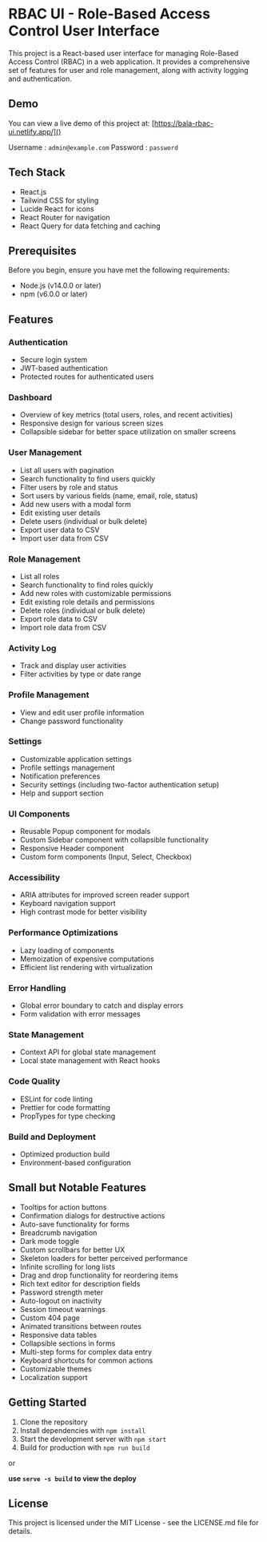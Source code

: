 
# RBAC UI - Role-Based Access Control User Interface

This project is a React-based user interface for managing Role-Based Access Control (RBAC) in a web application. It provides a comprehensive set of features for user and role management, along with activity logging and authentication.

## Demo

You can view a live demo of this project at: [https://bala-rbac-ui.netlify.app/]()

Username : `admin@example.com`
Password : `password`

## Tech Stack

- React.js
- Tailwind CSS for styling
- Lucide React for icons
- React Router for navigation
- React Query for data fetching and caching

## Prerequisites

Before you begin, ensure you have met the following requirements:

- Node.js (v14.0.0 or later)
- npm (v6.0.0 or later)

## Features

### Authentication

- Secure login system
- JWT-based authentication
- Protected routes for authenticated users

### Dashboard

- Overview of key metrics (total users, roles, and recent activities)
- Responsive design for various screen sizes
- Collapsible sidebar for better space utilization on smaller screens

### User Management

- List all users with pagination
- Search functionality to find users quickly
- Filter users by role and status
- Sort users by various fields (name, email, role, status)
- Add new users with a modal form
- Edit existing user details
- Delete users (individual or bulk delete)
- Export user data to CSV
- Import user data from CSV

### Role Management

- List all roles
- Search functionality to find roles quickly
- Add new roles with customizable permissions
- Edit existing role details and permissions
- Delete roles (individual or bulk delete)
- Export role data to CSV
- Import role data from CSV

### Activity Log

- Track and display user activities
- Filter activities by type or date range

### Profile Management

- View and edit user profile information
- Change password functionality

### Settings

- Customizable application settings
- Profile settings management
- Notification preferences
- Security settings (including two-factor authentication setup)
- Help and support section

### UI Components

- Reusable Popup component for modals
- Custom Sidebar component with collapsible functionality
- Responsive Header component
- Custom form components (Input, Select, Checkbox)

### Accessibility

- ARIA attributes for improved screen reader support
- Keyboard navigation support
- High contrast mode for better visibility

### Performance Optimizations

- Lazy loading of components
- Memoization of expensive computations
- Efficient list rendering with virtualization

### Error Handling

- Global error boundary to catch and display errors
- Form validation with error messages

### State Management

- Context API for global state management
- Local state management with React hooks

### Code Quality

- ESLint for code linting
- Prettier for code formatting
- PropTypes for type checking

### Build and Deployment

- Optimized production build
- Environment-based configuration

## Small but Notable Features

- Tooltips for action buttons
- Confirmation dialogs for destructive actions
- Auto-save functionality for forms
- Breadcrumb navigation
- Dark mode toggle
- Custom scrollbars for better UX
- Skeleton loaders for better perceived performance
- Infinite scrolling for long lists
- Drag and drop functionality for reordering items
- Rich text editor for description fields
- Password strength meter
- Auto-logout on inactivity
- Session timeout warnings
- Custom 404 page
- Animated transitions between routes
- Responsive data tables
- Collapsible sections in forms
- Multi-step forms for complex data entry
- Keyboard shortcuts for common actions
- Customizable themes
- Localization support

## Getting Started

1. Clone the repository
2. Install dependencies with `npm install`
3. Start the development server with `npm start`
4. Build for production with `npm run build`

or

**use `serve -s build` to view the deploy**

## License

This project is licensed under the MIT License - see the LICENSE.md file for details.
